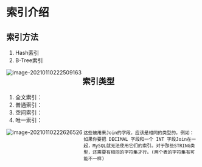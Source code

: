 # 索引介绍

## 索引方法

1. Hash索引
2. B-Tree索引

<img src="https://gitee.com/tworan/typora-img/raw/master/imgs/image-20210110222509163.png" alt="image-20210110222509163" style="zoom:100%;" align="left" />

## 索引类型

1. 全文索引：
2. 普通索引：
3. 空间索引：
4. 唯一索引：

<img src="https://gitee.com/tworan/typora-img/raw/master/imgs/image-20210110222626526.png" alt="image-20210110222626526" style="zoom:100%;" align="left" />



```
这些被用来Join的字段，应该是相同的类型的。例如：如果你要把 DECIMAL 字段和一个 INT 字段Join在一起，MySQL就无法使用它们的索引。对于那些STRING类型，还需要有相同的字符集才行。(两个表的字符集有可能不一样)
```

